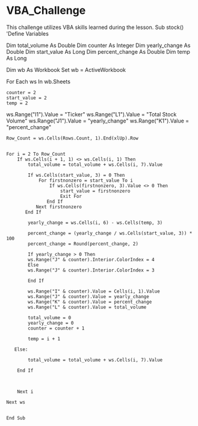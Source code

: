 # VBA_Challenge
This challenge utilizes VBA skills learned during the lesson. 
Sub stock()
'Define Variables

Dim total_volume As Double
Dim counter As Integer
Dim yearly_change As Double
Dim start_value As Long
Dim percent_change As Double
Dim temp As Long

Dim wb As Workbook
Set wb = ActiveWorkbook

For Each ws In wb.Sheets



    counter = 2
    start_value = 2
    temp = 2
    
   ws.Range("I1").Value = "Ticker"
   ws.Range("L1").Value = "Total Stock Volume"
   ws.Range("J1").Value = "yearly_change"
   ws.Range("K1").Value = "percent_change"
    
    Row_Count = ws.Cells(Rows.Count, 1).End(xlUp).Row
    
    
    For i = 2 To Row_Count
        If ws.Cells(i + 1, 1) <> ws.Cells(i, 1) Then
            total_volume = total_volume + ws.Cells(i, 7).Value
            
            If ws.Cells(start_value, 3) = 0 Then
                For firstnonzero = start_value To i
                    If ws.Cells(firstnonzero, 3).Value <> 0 Then
                        start_value = firstnonzero
                        Exit For
                   End If
               Next firstnonzero
           End If
           
            yearly_change = ws.Cells(i, 6) - ws.Cells(temp, 3)
            
            percent_change = (yearly_change / ws.Cells(start_value, 3)) * 100
            percent_change = Round(percent_change, 2)
            
            If yearly_change > 0 Then
            ws.Range("J" & counter).Interior.ColorIndex = 4
            Else
            ws.Range("J" & counter).Interior.ColorIndex = 3
            
            End If
            
            ws.Range("I" & counter).Value = Cells(i, 1).Value
            ws.Range("J" & counter).Value = yearly_change
            ws.Range("K" & counter).Value = percent_change
            ws.Range("L" & counter).Value = total_volume
            
            total_volume = 0
            yearly_change = 0
            counter = counter + 1
            
            temp = i + 1
            
       Else:
       
            total_volume = total_volume + ws.Cells(i, 7).Value
            
        End If
        
      

        Next i
        
    Next ws
    
    
    End Sub

